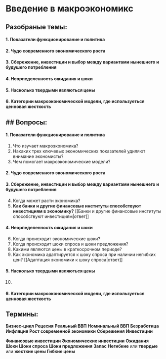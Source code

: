 # Введение в макроэкономикс

## Разобраные темы:
#### 1.  Показатели функционирование и политика
#### 2. Чудо современного экономического роста
#### 3. Сбережение, инвестиции и выбор между вариантами нынешнего и будушего потребления
#### 4. Неорпеделенность ожидания и шоки
#### 5. Насколько твердыми являються цены 
#### 6. Категории макроэкономической модели, где используеться ценновая жесткость

## ## Вопросы:
#### 1.  Показатели функционирование и политика
1. Что изучает макроэкономика?
2. Накаких трех ключевых экономических показателей удиляют внимание экономисты?
3. Чем помогает макроэкономические модели?
#### 2. Чудо современного экономического роста

#### 3. Сбережение, инвестиции и выбор между вариантами нынешнего и будушего потребления
4. Когда может расти экономика?
5. **Как банки и другие финансовые институты способствуют инвестициям в экономику?** [[Банки и другие финансовые институты способствуют инвестициям|ответ]]
#### 4. Неорпеделенность ожидания и шоки
6. Когда происходит экономические шоки?
7. Когда происходит шоки спроса и шоки предложения?
8. Какими являются цены в краткосрочном периоде?
9. Как экономика адаптируется к шоку спроса при наличии негибких цен? [[Адаптация экономики к шоку спроса|ответ]] 
#### 5. Насколько твердыми являються цены 
10. 
#### 6. Категории макроэкономической модели, где используеться ценновая жесткость

## Термины:
**Бизнес-цикл**
**Рецесия** 
**Реальный ВВП**
**Номинальный ВВП**
**Безработица**
**Инфляция**
**Рост современной экономики**
**Сбережения**
**Инвестиции**

**Финансовые инвестиции**
**Экономические инвестиции**
**Ожидания**
**Шоки**
**Шоки спроса**
**Шоки предложения**
**Запас**
**Негибкие** или **твердые**  или **жесткие цены**
**Гибкие цены**